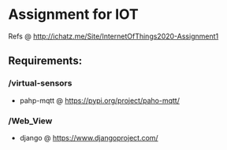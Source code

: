 # Assignment for IOT
Refs @ http://ichatz.me/Site/InternetOfThings2020-Assignment1

## Requirements:
### /virtual-sensors
- pahp-mqtt @ https://pypi.org/project/paho-mqtt/

### /Web_View
- django @ https://www.djangoproject.com/
